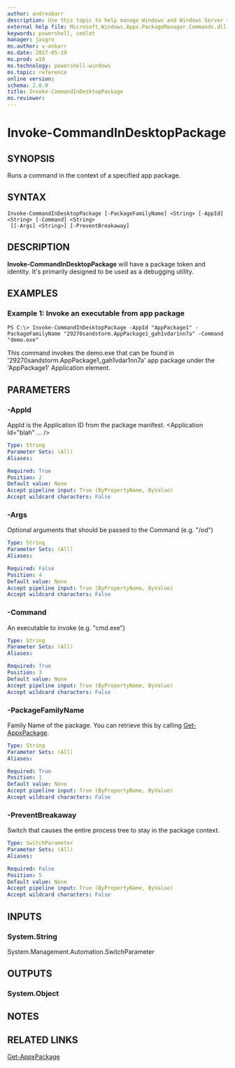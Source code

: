 ```yaml
---
author: andreabarr
description: Use this topic to help manage Windows and Windows Server technologies with Windows PowerShell.
external help file: Microsoft.Windows.Appx.PackageManager.Commands.dll-help.xml
keywords: powershell, cmdlet
manager: jasgro
ms.author: v-anbarr
ms.date: 2017-05-19
ms.prod: w10
ms.technology: powershell-windows
ms.topic: reference
online version: 
schema: 2.0.0
title: Invoke-CommandInDesktopPackage
ms.reviewer:
---
```


# Invoke-CommandInDesktopPackage

## SYNOPSIS
Runs a command in the context of a specified app package. 

## SYNTAX

```
Invoke-CommandInDesktopPackage [-PackageFamilyName] <String> [-AppId] <String> [-Command] <String>
 [[-Args] <String>] [-PreventBreakaway]
```

## DESCRIPTION
**Invoke-CommandInDesktopPackage** will have a package token and identity. It's primarily designed to be used as a debugging utility. 

## EXAMPLES

### Example 1: Invoke an executable from app package
```
PS C:\> Invoke-CommandInDesktopPackage -AppId "AppPackage1" -PackageFamilyName "29270sandstorm.AppPackage1_gah1vdar1nn7a" -Command "demo.exe"
```

This command invokes the demo.exe that can be found in '29270sandstorm.AppPackage1_gah1vdar1nn7a' app package under the 'AppPackage1' Application element. 

## PARAMETERS

### -AppId
AppId is the Application ID from the package manifest.
    <Application Id="blah" ... />
    </Application>

```yaml
Type: String
Parameter Sets: (All)
Aliases: 

Required: True
Position: 2
Default value: None
Accept pipeline input: True (ByPropertyName, ByValue)
Accept wildcard characters: False
```

### -Args
Optional arguments that should be passed to the Command (e.g. "/od")

```yaml
Type: String
Parameter Sets: (All)
Aliases: 

Required: False
Position: 4
Default value: None
Accept pipeline input: True (ByPropertyName, ByValue)
Accept wildcard characters: False
```

### -Command
An executable to invoke (e.g. "cmd.exe")

```yaml
Type: String
Parameter Sets: (All)
Aliases: 

Required: True
Position: 3
Default value: None
Accept pipeline input: True (ByPropertyName, ByValue)
Accept wildcard characters: False
```

### -PackageFamilyName
Family Name of the package. You can retrieve this by calling [Get-AppxPackage](./Get-AppxPackage.md).

```yaml
Type: String
Parameter Sets: (All)
Aliases: 

Required: True
Position: 1
Default value: None
Accept pipeline input: True (ByPropertyName, ByValue)
Accept wildcard characters: False
```

### -PreventBreakaway
Switch that causes the entire process tree to stay in the package context.

```yaml
Type: SwitchParameter
Parameter Sets: (All)
Aliases: 

Required: False
Position: 5
Default value: None
Accept pipeline input: True (ByPropertyName, ByValue)
Accept wildcard characters: False
```

## INPUTS

### System.String
System.Management.Automation.SwitchParameter


## OUTPUTS

### System.Object

## NOTES

## RELATED LINKS

[Get-AppxPackage](./Get-AppxPackage.md)

